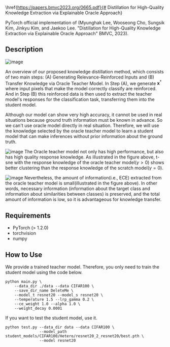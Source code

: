 \href{https://papers.bmvc2023.org/0665.pdf}{# Distillation for High-Quality Knowledge Extraction via Explainable Oracle Approach}


PyTorch official implementation of (Myunghak Lee, Wooseong Cho, Sungsik Kim, Jinkyu Kim, and Jaekoo Lee. "Distillation for High-Quality Knowledge
Extraction via Explainable Oracle Approach" BMVC, 2023).

## Description
![image](https://github.com/myunghakLee/Distillation-for-High-Quality-Knowledge-Extraction/assets/12128784/731f6f9f-cb9f-4e6b-b358-53b9ecb972c3)

An overview of our proposed knowledge distillation method, which consists of two main steps: (A) Generating Relevance-Reinforced Inputs and (B) Transfer Knowledge via Oracle Teacher Model. In Step (A), we generate $\mathbf{x}^*$ where input pixels that make the model correctly classify are reinforced. And in Step (B) this reinforced data is then used to extract the teacher model's responses for the classification task, transferring them into the student model.

Although our model can show very high accuracy, it cannot be used in real situations because ground truth information must be known in advance. So we can't use oracle model directly in real situation. Therefore, we will use the knowledge selected by the oracle teacher model to learn a student model that can make inferences without prior information about the ground truth.

![image](https://github.com/myunghakLee/Distillation-for-High-Quality-Knowledge-Extraction/assets/12128784/3232ccb1-88a6-41a5-9430-bb6fb976e6d5)
The Oracle teacher model not only has high performance, but also has high quality response knowledge. As illustrated in the figure above, t-sne with the response knowledge of the oracle teacher model($\gamma > 0$) shows better clustering than the response knowledge of the scratch model($\gamma = 0$). 

![image](https://github.com/myunghakLee/Distillation-for-High-Quality-Knowledge-Extraction/assets/12128784/d2c0fa41-c528-40a4-b914-5441554fcc3e)
Nevertheless, the amount of information(i.e., ECE) extracted from the oracle teacher model is small(illustrated in the figure above). In other words, necessary information (information about the target class and information about similarities between classes) is preserved, and the total amount of information is low, so it is advantageous for knowledge transfer.

## Requirements
- PyTorch (> 1.2.0)
- torchvision
- numpy

## How to Use
We provide a trained teacher model. Therefore, you only need to train the student model using the code below.
```
python main.py \
    --data_dir ./data --data CIFAR100 \
    --save_dir_name DeleteMe \
    --model_t resnet20 --model_s resnet20 \
    --temperature 1.5 --lrp_gamma 0.2 \
    --ce_weight 1.0 --alpha 1.0 \
    --weight_decay 0.0001
```

If you want to test the student model, use it.
```
python test.py --data_dir data --data CIFAR100 \
               --model_path student_models/CIFAR100/Hetero/resnet20_2_resnet20/best.pth \
               --model resnet20
```

